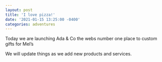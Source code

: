 ```yaml
---
layout: post
title: 'I love pizza!'
date: '2021-01-15 13:25:00 -0400'
categories: adventures
---
```


Today we are launching Ada & Co the webs number one place to custom gifts for Mel’s 

We will update things as we add new products and services. 